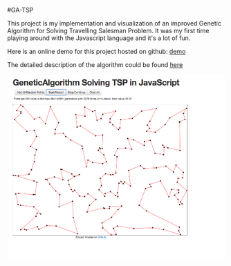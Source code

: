 #GA-TSP

This project is my implementation and visualization of an improved Genetic Algorithm for Solving Travelling Salesman Problem. It was my first time playing around with the Javascript language and it's a lot of fun.

Here is an online demo for this project hosted on github: [demo](http://parano.github.io/GeneticAlgorithm-TSP/)

The detailed description of the algorithm could be found [here](https://github.com/parano/GeneticAlgorithm-Solving-TSP/raw/master/doc/Genetic-Algorithm-For-Solving-TSP-Chaoyu.pdf)

![preview](doc/GATSP.png)
